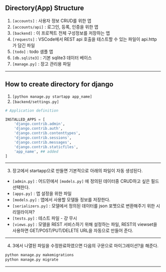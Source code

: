 ## Directory(App) Structure
1. ```[accounts]``` : 사용자 정보 CRUD를 위한 앱 
2. ```[accounts/api]``` : 로그인, 등록, 인증을 위한 앱
3. ```[backend]``` : 이 프로젝트 전체 구성정보를 저장하는 앱 
4. ```[requests]``` : VSCode에서 REST api 호출을 테스트할 수 있는 파일이 api.http 가 담긴 파일 
5. ```[todo]``` : todo 샘플 앱 
6. ```[db.sqlite3]``` : 기본 sqlite3 데이터 베이스
7. ```[manage.py]``` : 장고 관리용 파일
***

## How to create directory for django
1. ```[python manage.py startapp app_name]```
2. ```[backend/settings.py]``` 
```python 
# Application definition

INSTALLED_APPS = [
    'django.contrib.admin',
    'django.contrib.auth',
    'django.contrib.contenttypes',
    'django.contrib.sessions',
    'django.contrib.messages',
    'django.contrib.staticfiles',
    'app_name', ## added 
]
```
***

3. 장고에서 startapp으로 만들면 기본적으로 아래의 파일이 자동 생성된다.
* ```[admin.py]``` : 어드민에서 ```[models.py]``` 에 정의된 데이터중 CRUD하고 싶은 필드 선택한다. 
* ```[apps.py]``` :  앱 설정을 위한 파일
* ```[models.py]``` : 앱에서 사용할 모델들 정보를 저장한다.  
* ```[serializers.py]``` : 모델에서 정의된 데이터를 json 포멧으로 변환해주기 위한 시리얼라이져?  
* ```[tests.py]```  : 테스트 파일 - 걍 무시
* ```[views.py]```  : 모델을 REST 서비스하기 위해 설정하는 파일, REST의  viewset을 사용하면 GET/POST/PUT/DELETE URL을 자동으로 만들어 준다.
***

4. 3에서 나열된 파일을 수정완료하였으면 다음의 구문으로 마이그레이션?을 해준다.
```bash
python manage.py makemigrations
python manage.py migrate
```
***